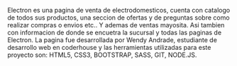 Electron es una pagina de venta de electrodomesticos, cuenta con catalogo de todos sus productos, una seccion de ofertas y de preguntas sobre como realizar compras o envios etc.. Y ademas de ventas mayosita. Asi tambien con informacion de donde se encuetra la sucursal y todas las paginas de Electron.
La pagina fue desarrollada por Wendy Andrade, estudiante de desarrollo web en coderhouse y las herramientas utilizadas para este proyecto son: HTML5, CSS3, BOOTSTRAP, SASS, GIT, NODE.JS.